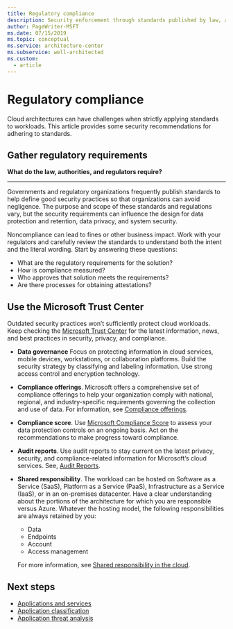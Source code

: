 ```yaml
---
title: Regulatory compliance
description: Security enforcement through standards published by law, authorities, and regulators.
author: PageWriter-MSFT
ms.date: 07/15/2019
ms.topic: conceptual
ms.service: architecture-center
ms.subservice: well-architected
ms.custom:
  - article
---
```


# Regulatory compliance
Cloud architectures can have challenges when strictly applying standards to workloads. This article provides some   security recommendations for adhering to standards.

## Gather regulatory requirements

**What do the law, authorities, and regulators require?**
***
Governments and regulatory organizations frequently publish standards to help define good security practices so that organizations can avoid negligence. The purpose and scope of these standards and regulations vary, but the security requirements can influence the design for data protection and retention, data privacy, and system security. 

Noncompliance can lead to fines or other business impact. Work with your regulators and carefully review the standards to understand both the intent and the literal wording. Start by answering these questions:

- What are the regulatory requirements for the solution?
- How is compliance measured?
- Who approves that solution meets the requirements?
- Are there processes for obtaining attestations?

## Use the Microsoft Trust Center 

Outdated security practices won’t sufficiently protect cloud workloads. Keep checking the [Microsoft Trust Center](https://www.microsoft.com/trust-center) for the latest information, news, and best practices in security, privacy, and compliance. 

- **Data governance** Focus on protecting information in cloud services, mobile devices, workstations, or collaboration platforms. Build the security strategy by classifying and labeling information. Use strong access control and encryption technology. 
- **Compliance offerings**. Microsoft offers a comprehensive set of compliance offerings to help your organization comply with national, regional, and industry-specific requirements governing the collection and use of data. For information, see [Compliance offerings](https://go.microsoft.com/fwlink/p/?linkid=2112395).
- **Compliance score**. Use [Microsoft Compliance Score](https://aka.ms/cspreview) to assess your data protection controls on an ongoing basis. Act on the recommendations to make progress toward compliance. 
- **Audit reports**. Use audit reports to stay current on the latest privacy, security, and compliance-related information for Microsoft’s cloud services. See, [Audit Reports](https://servicetrust.microsoft.com/ViewPage/MSComplianceGuide).
- **Shared responsibility**. The workload can be hosted on Software as a Service (SaaS), Platform as a Service (PaaS), Infrastructure as a Service (IaaS), or in an on-premises datacenter. Have a clear understanding about the portions of the architecture for which you are responsible versus Azure. Whatever the hosting model, the following responsibilities are always retained by you:
    - Data
    - Endpoints
    - Account
    - Access management

    For more information, see [Shared responsibility in the cloud](/azure/security/fundamentals/shared-responsibility).


## Next steps
- [Applications and services](design-apps-services.md)
- [Application classification](design-apps-considerations.md)
- [Application threat analysis](design-threat-model.md)

